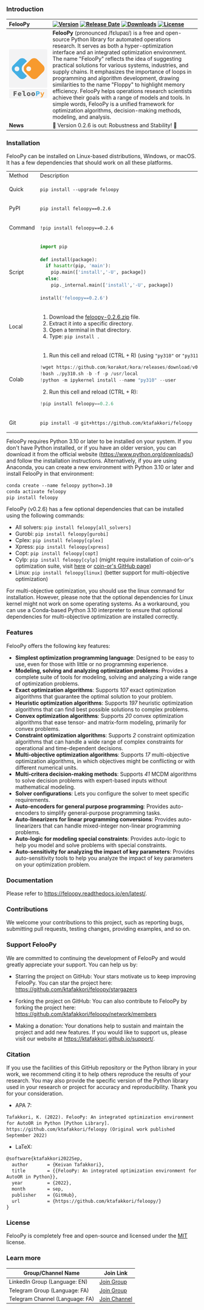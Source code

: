 ### **Introduction**

| FelooPy | [![Version](https://img.shields.io/badge/version-0.2.6-darkgreen.svg)](https://github.com/ktafakkori/feloopy/releases) [![Release Date](https://img.shields.io/github/release-date/ktafakkori/feloopy?color=blue)](https://github.com/ktafakkori/feloopy/releases) [![Downloads](https://static.pepy.tech/badge/feloopy?&left_text=users)](https://pepy.tech/project/feloopy?&left_text=users) [![License](https://img.shields.io/badge/license-MIT-darkred.svg)](https://opensource.org/licenses/MIT) |
| :--- | :--- |
| ![FelooPy Logo](miscellaneous/logo/logo1.png) | **FelooPy** (pronounced /fɛlupaɪ/) is a free and open-source Python library for automated operations research. It serves as both a hyper-optimization interface and an integrated optimization environment. The name "FelooPy" reflects the idea of suggesting practical solutions for various systems, industries, and supply chains. It emphasizes the importance of loops in programming and algorithm development, drawing similarities to the name "Floppy" to highlight memory efficiency. FelooPy helps operations research scientists achieve their goals with a range of models and tools. In simple words, FelooPy is a unified framework for optimization algorithms, decision-making methods, modeling, and analysis. |
| **News** | 🎉 Version 0.2.6 is out: Robustness and Stability! 🎉 |

### **Installation**

FelooPy can be installed on Linux-based distributions, Windows, or macOS. It has a few dependencies that should work on all these platforms.

<div align="left">

<table>
<tr>
<td> Method </td> <td> Description </td> <td> Requirements </td>
</tr>

<tr>
<td> Quick </td>
<td>
    
`pip install --upgrade feloopy`
</td>
<td> Python >= 3.10 </td>
</tr>

<tr>
<td> PyPI </td>
<td>
    
`pip install feloopy==0.2.6`
</td>
<td> Python >= 3.10 </td>
</tr>

<tr>
<td> Command </td>
<td>
    
`!pip install feloopy==0.2.6`
</td>
<td> Python >= 3.10 </td>
</tr>

<tr>
<td> Script </td>
<td>
    
```python
import pip

def install(package):
  if hasattr(pip, 'main'):
    pip.main(['install','-U', package])
  else:
    pip._internal.main(['install','-U', package])

install('feloopy==0.2.6')

````
</td>
<td> Python >= 3.10 </td>
</tr>

<tr>
<td> Local </td>
<td>

1. Download the [feloopy-0.2.6.zip][c] file.
2. Extract it into a specific directory.
3. Open a terminal in that directory.
4. Type: `pip install .`

</td>

<td> Python >= 3.10 </td>

</tr>

<tr>
<td> Colab </td>
<td>

1. Run this cell and reload (CTRL + R) (using `"py310"` or `"py311"`):

```python
!wget https://github.com/korakot/kora/releases/download/v0.10/py310.sh
!bash ./py310.sh -b -f -p /usr/local
!python -m ipykernel install --name "py310" --user
````

2. Run this cell and reload (CTRL + R):

```python
!pip install feloopy==0.2.6
```

</td>

<td> Python >= 3.10 </td>

</tr>

<tr>
<td> Git </td>
<td>
    
`pip install -U git+https://github.com/ktafakkori/feloopy`
</td>

<td> Python >= 3.10 </td>

</tr>

</table>

</div>

FelooPy requires Python 3.10 or later to be installed on your system. If you don't have Python installed, or if you have an older version, you can download it from the official website (https://www.python.org/downloads/) and follow the installation instructions. Alternatively, if you are using Anaconda, you can create a new environment with Python 3.10 or later and install FelooPy in that environment:

```
conda create --name feloopy python=3.10
conda activate feloopy
pip install feloopy
```

FelooPy (v0.2.6) has a few optional dependencies that can be installed using the following commands:

* All solvers: `pip install feloopy[all_solvers]`
* Gurobi: `pip install feloopy[gurobi]`
* Cplex: `pip install feloopy[cplex]`
* Xpress: `pip install feloopy[xpress]`
* Copt: `pip install feloopy[copt]`
* Cylp: `pip install feloopy[cylp]` (might require installation of coin-or's optimization suite, visit [here](https://www.coin-or.org/download/binary/OptimizationSuite/) or [coin-or's GitHub page](https://github.com/coin-or/COIN-OR-OptimizationSuite))
* Linux: `pip install feloopy[linux]` (better support for multi-objective optimization)

For multi-objective optimization, you should use the linux command for installation. However, please note that the optional dependencies for Linux kernel might not work on some operating systems. As a workaround, you can use a Conda-based Python 3.10 interpreter to ensure that optional dependencies for multi-objective optimization are installed correctly.

### **Features**

FelooPy offers the following key features:

* **Simplest optimization programming language**: Designed to be easy to use, even for those with little or no programming experience.
* **Modeling, solving and analyzing optimization problems**: Provides a complete suite of tools for modeling, solving and analyzing a wide range of optimization problems.
* **Exact optimization algorithms**: Supports *107* exact optimization algorithms that guarantee the optimal solution to your problem.
* **Heuristic optimization algorithms**: Supports *197* heuristic optimization algorithms that can find best possible solutions to complex problems.
* **Convex optimization algorithms**: Supports *20* convex optimization algorithms that ease tensor- and matrix-form modeling, primarily for convex problems.
* **Constraint optimization algorithms**: Supports *2* constraint optimization algorithms that can handle a wide range of complex constraints for operational and time-dependent decisions.
* **Multi-objective optimization algorithms**: Supports *17* multi-objective optimization algorithms, in which objectives might be conflicting or with different numerical units.
* **Multi-critera decision-making methods**: Supports *41* MCDM algorithms to solve decision problems with expert-based inputs without mathematical modeling.
* **Solver configurations**: Lets you configure the solver to meet specific requirements.
* **Auto-encoders for general purpose programming**: Provides auto-encoders to simplify general-purpose programming tasks.
* **Auto-linearizers for linear programming conversions**: Provides auto-linearizers that can handle mixed-integer non-linear programming problems.
* **Auto-logic for modeling special constraints**: Provides auto-logic to help you model and solve problems with special constraints.
* **Auto-sensitivity for analyzing the impact of key parameters**: Provides auto-sensitivity tools to help you analyze the impact of key parameters on your optimization problem.

### **Documentation**

Please refer to https://feloopy.readthedocs.io/en/latest/.

### **Contributions**

We welcome your contributions to this project, such as reporting bugs, submitting pull requests, testing changes, providing examples, and so on.
### **Support FelooPy**

We are committed to continuing the development of FelooPy and would greatly appreciate your support. You can help us by:

* Starring the project on GitHub: Your stars motivate us to keep improving FelooPy. You can star the project here: https://github.com/ktafakkori/feloopy/stargazers

* Forking the project on GitHub: You can also contribute to FelooPy by forking the project here: https://github.com/ktafakkori/feloopy/network/members

* Making a donation: Your donations help to sustain and maintain the project and add new features. If you would like to support us, please visit our website at https://ktafakkori.github.io/support/.

### **Citation**

If you use the facilities of this GitHub repository or the Python library in your work, we recommend citing it to help others reproduce the results of your research. You may also provide the specific version of the Python library used in your research or project for accuracy and reproducibility. Thank you for your consideration.

- APA 7:

```text
Tafakkori, K. (2022). FelooPy: An integrated optimization environment for AutoOR in Python [Python Library]. https://github.com/ktafakkori/feloopy (Original work published September 2022)
```

- LaTeX:

```text
@software{ktafakkori2022Sep,
  author       = {Keivan Tafakkori},
  title        = {{FelooPy: An integrated optimization environment for AutoOR in Python}},
  year         = {2022},
  month        = sep,
  publisher    = {GitHub},
  url          = {https://github.com/ktafakkori/feloopy/}
}
```

[c]: https://github.com/ktafakkori/feloopy/releases
[support]: https://ktafakkori.github.io/support/

### **License**

FelooPy is completely free and open-source and licensed under the [MIT][08] license.

[08]: https://github.com/ktafakkori/feloopy/blob/main/LICENSE

### **Learn more**

| Group/Channel Name | Join Link |
|------------|-----------|
| LinkedIn Group (Language: EN)   | [Join Group](https://www.linkedin.com/groups/12881077/) |
| Telegram Group (Language: FA)   | [Join Group](https://t.me/feloop_group) |
| Telegram Channel (Language: FA) | [Join Channel](https://t.me/feloop_channel) |
